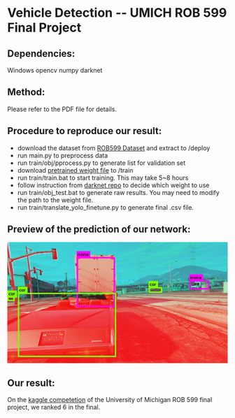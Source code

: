 # Vehicle Detection -- UMICH ROB 599 Final Project

## Dependencies:

Windows
opencv
numpy
darknet

## Method:

Please refer to the PDF file for details.

## Procedure to reproduce our result:

* download the dataset from [ROB599 Dataset](http://umich.edu/~fcav/rob599_dataset_deploy.zip) and extract to /deploy
* run main.py to preprocess data
* run train/obj/pprocess.py to generate list for validation set
* download [pretrained weight file](http://pjreddie.com/media/files/darknet19_448.conv.23) to /train
* run train/train.bat to start training. This may take 5~8 hours
* follow instruction from [darknet repo](https://github.com/AlexeyAB/darknet) to decide which weight to use
* run train/obj_test.bat to generate raw results. You may need to modify the path to the weight file.
* run train/translate_yolo_finetune.py to generate final .csv file.

## Preview of the prediction of our network:

![prediction](predictions.jpg)

## Our result:

On the [kaggle competetion](https://www.kaggle.com/c/rob599-f2017-project-task1/leaderboard) of the University of Michigan ROB 599 final project, we ranked 6 in the final.
